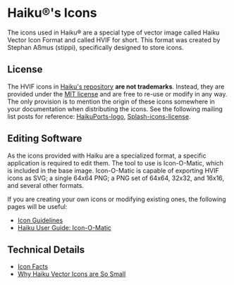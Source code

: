 # Haiku®'s Icons
The icons used in Haiku® are a special type of vector image called Haiku Vector Icon Format and called HVIF for short. This format was created by Stephan Aßmus (stippi), specifically designed to store icons.

## License
The HVIF icons in [Haiku's repository](https://git.haiku-os.org/haiku/tree/data/artwork/icons "Haiku's repository") **are not trademarks**. Instead, they are provided under the [MIT license](https://opensource.org/licenses/mit-license.html "MIT license") and are free to re-use or modify in any way. The only provision is to mention the origin of these icons somewhere in your documentation when distributing the icons. See the following mailing list posts for reference: [HaikuPorts-logo](https://www.freelists.org/post/haiku-development/HaikuPorts-logo,8 "HaikuPorts-logo"), [Splash-icons-license](https://www.freelists.org/post/haiku/Splash-icons-licence,4 "Splash-icons-license").

## Editing Software
As the icons provided with Haiku are a specialized format, a specific application is required to edit them. The tool to use is Icon-O-Matic, which is included in the base image. Icon-O-Matic is capable of exporting HVIF icons as SVG; a single 64x64 PNG; a PNG set of 64x64, 32x32, and 16x16, and several other formats.

If you are creating your own icons or modifying existing ones, the following pages will be useful:

- [Icon Guidelines](https://www.haiku-os.org/development/icon-guidelines/ "Icon Guidelines")
- [Haiku User Guide: Icon-O-Matic](https://git.haiku-os.org/haiku/plain/docs/userguide/en/applications/icon-o-matic.html "Haiku User Guide: Icon-O-Matic")

## Technical Details
- [Icon Facts](https://www.haiku-os.org/news/2006-11-06_icon_facts/ "Icon Facts")
- [Why Haiku Vector Icons are So Small](https://www.haiku-os.org/articles/2006-11-13_why_haiku_vector_icons_are_so_small/ "Why Haiku Vector Icons are So Small")